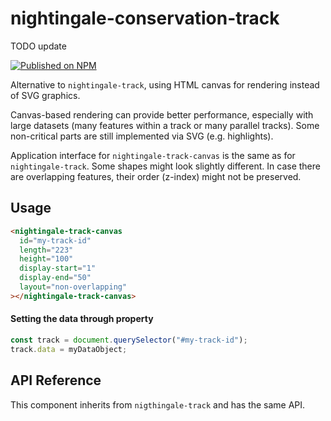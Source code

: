 # nightingale-conservation-track

TODO update

[![Published on NPM](https://img.shields.io/npm/v/@nightingale-elements/nightingale-conservation-track.svg)](https://www.npmjs.com/package/@nightingale-elements/nightingale-conservation-track)


Alternative to `nightingale-track`, using HTML canvas for rendering instead of SVG graphics.

Canvas-based rendering can provide better performance, especially with large datasets (many features within a track or many parallel tracks). Some non-critical parts are still implemented via SVG (e.g. highlights).

Application interface for `nightingale-track-canvas` is the same as for `nightingale-track`. Some shapes might look slightly different. In case there are overlapping features, their order (z-index) might not be preserved.

## Usage

```html
<nightingale-track-canvas 
  id="my-track-id"
  length="223"
  height="100"
  display-start="1"
  display-end="50"
  layout="non-overlapping"
></nightingale-track-canvas>
```

#### Setting the data through property

```javascript
const track = document.querySelector("#my-track-id");
track.data = myDataObject;
```

## API Reference

This component inherits from `nigthingale-track` and has the same API.
